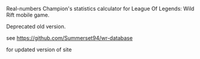 Real-numbers Champion's statistics calculator for League Of Legends: Wild Rift mobile game.

Deprecated old version.

see https://github.com/Summerset94/wr-database

for updated version of site
